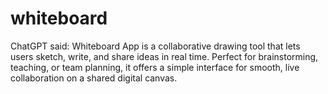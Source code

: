 # whiteboard
ChatGPT said: Whiteboard App is a collaborative drawing tool that lets users sketch, write, and share ideas in real time. Perfect for brainstorming, teaching, or team planning, it offers a simple interface for smooth, live collaboration on a shared digital canvas.
